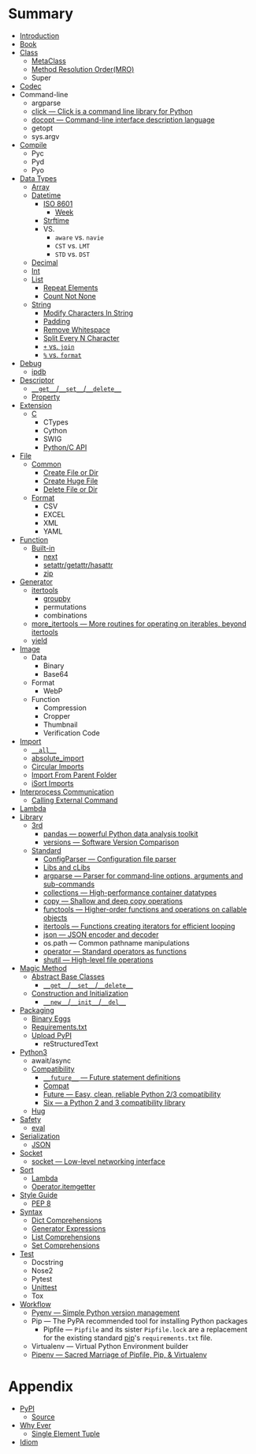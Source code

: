 # Summary

* [Introduction](README.md)
* [Book](Book/README.md)
* [Class](Class/README.md)
  * [MetaClass](Class/meta-class.md)
  * [Method Resolution Order(MRO)](Class/method_resolution_order.md)
  * Super
* [Codec](Codec/README.md)
* Command-line
  * argparse
  * [click — Click is a command line library for Python](http://click.pocoo.org/)
  * [docopt — Command-line interface description language](http://docopt.org/)
  * getopt
  * sys.argv
* [Compile](Compile/README.md)
  * Pyc
  * Pyd
  * Pyo
* [Data Types](DataTypes/README.md)
  * [Array](DataTypes/Array/README.md)
  * [Datetime](DataTypes/Datetime/README.md)
    * [ISO 8601](DataTypes/Datetime/ISO8601/README.md)
      * [Week](DataTypes/Datetime/ISO8601/Week.md)
    * [Strftime](DataTypes/Datetime/Strftime.md)
    * VS.
      * ``aware`` vs. ``navie``
      * ``CST`` vs. ``LMT``
      * ``STD`` vs. ``DST``
  * [Decimal](DataTypes/Decimal/README.md)
  * [Int](DataTypes/Int/README.md)
  * [List](DataTypes/List/README.md)
    * [Repeat Elements](DataTypes/List/repeat-elements.md)
    * [Count Not None](DataTypes/List/count-not-none.md)
  * [String](DataTypes/String/README.md)
    * [Modify Characters In String](DataTypes/String/modify-characters-in-string.md)
    * [Padding](DataTypes/String/padding.md)
    * [Remove Whitespace](DataTypes/String/remove-white-space.md)
    * [Split Every N Character](DataTypes/String/split-every-n-character.md)
    * [``+`` vs. ``join``](DataTypes/String/plus-vs-join.md)
    * [``%`` vs. ``format``](DataTypes/String/percent-sign-vs-format.md)
* [Debug](Debug/README.md)
  * [ipdb](Debug/ipdb.md)
* [Descriptor](Descriptor/README.md)
  * [``__get__``/``__set__``/``__delete__``](Descriptor/__get__-__set__-__delete__.md)
  * [Property](Descriptor/Property.md)
* [Extension](Extension/README.md)
  * [C](Extension/C/README.md)
    * CTypes
    * Cython
    * SWIG
    * [Python/C API](Extension/C/python-c-api.md)
* [File](File/README.md)
  * [Common](File/Common/README.md)
    * [Create File or Dir](File/Common/create-file-or-dir.md)
    * [Create Huge File](File/Common/create-huge-file.md)
    * [Delete File or Dir](File/Common/delete-file-or-dir.md)
  * [Format](File/Common/README.md)
    * CSV
    * EXCEL
    * XML
    * YAML
* [Function](Function/README.md)
  * [Built-in](Function/Built-in/README.md)
    * [next](Function/Built-in/next.md)
    * [setattr/getattr/hasattr](Function/Built-in/setattr-getattr-hasattr.md)
    * [zip](Function/Built-in/zip.md)
* [Generator](Generator/README.md)
  * [itertools](Generator/itertools/README.md)
    * [groupby](Generator/itertools/groupby.md)
    * permutations
    * combinations
  * [more_itertools — More routines for operating on iterables, beyond itertools](Generator/more_itertools.md)
  * [yield](Generator/yield.md)
* [Image](Image/README.md)
  * Data
    * Binary
    * Base64
  * Format
    * WebP
  * Function
    * Compression
    * Cropper
    * Thumbnail
    * Verification Code
* [Import](Import/README.md)
  * [``__all__``](Import/all.md)
  * [absolute_import](Import/absolute_import.md)
  * [Circular Imports](Import/circular-imports.md)
  * [Import From Parent Folder](Import/import-from-parent-folder.md)
  * [iSort Imports](Import/iSort-imports.md)
* [Interprocess Communication](InterprocessCommunication/README.md)
  * [Calling External Command](InterprocessCommunication/calling-external-command.md)
* [Lambda](Lambda/README.md)
* [Library](Library/README.md)
  * [3rd](Library/3rd/README.md)
    * [pandas — powerful Python data analysis toolkit](Library/3rd/pandas.md)
    * [versions — Software Version Comparison](Library/3rd/versions.md)
  * [Standard](Library/Standard/README.md)
    * [ConfigParser — Configuration file parser](Library/Standard/ConfigParser.md)
    * [Libs and cLibs](Library/Standard/libs-and-clibs.md)
    * [argparse — Parser for command-line options, arguments and sub-commands](Library/Standard/argparse.md)
    * [collections — High-performance container datatypes](Library/Standard/collections.md)
    * [copy — Shallow and deep copy operations](Library/Standard/copy.md)
    * [functools — Higher-order functions and operations on callable objects](Library/Standard/functools.md)
    * [itertools — Functions creating iterators for efficient looping](Library/Standard/itertools.md)
    * [json — JSON encoder and decoder](Library/Standard/json.md)
    * os.path — Common pathname manipulations
    * [operator — Standard operators as functions](Library/Standard/operator.md)
    * [shutil — High-level file operations](Library/Standard/shutil.md)
* [Magic Method](MagicMethod/README.md)
  * [Abstract Base Classes](MagicMethod/AbstractBaseClasses/README.md)
    * [``__get__``/``__set__``/``__delete__``](MagicMethod/AbstractBaseClasses/__get__-__set__-__delete__.md)
  * [Construction and Initialization](MagicMethod/ConstructionandInitialization/README.md)
    * [``__new__``/``__init__``/``__del__``](MagicMethod/ConstructionandInitialization/__new__-__init__-__del__.md)
* [Packaging](Packaging/README.md)
  * [Binary Eggs](Packaging/binary-eggs.md)
  * [Requirements.txt](Packaging/requirements.txt.md)
  * [Upload PyPI](Packaging/upload-pypi.md)
    * reStructuredText
* [Python3](Python3/README.md)
  * await/async
  * [Compatibility](Python3/Compatibility/README.md)
    * [``__future__`` — Future statement definitions](Python3/Compatibility/__future__.md)
    * [Compat](Python3/Compatibility/Compat.md)
    * [Future — Easy, clean, reliable Python 2/3 compatibility](Python3/Compatibility/Future.md)
    * [Six — a Python 2 and 3 compatibility library](Python3/Compatibility/Six.md)
  * [Hug](Python3/Hug.md)
* [Safety](Safety/README.md)
  * [eval](Safety/eval.md)
* [Serialization](Serialization/README.md)
  * [JSON](Serialization/JSON.md)
* [Socket](Socket/README.md)
  * [socket — Low-level networking interface](Socket/Socket.md)
* [Sort](Sort/README.md)
  * [Lambda](Sort/Lambda.md)
  * [Operator.itemgetter](Sort/Operator.itemgetter.md)
* [Style Guide](StyleGuide/README.md)
  * [PEP 8](StyleGuide/PEP8.md)
* [Syntax](Syntax/README.md)
  * [Dict Comprehensions](Syntax/dict-comprehensions.md)
  * [Generator Expressions](Syntax/generator-expressions.md)
  * [List Comprehensions](Syntax/list-comprehensions.md)
  * [Set Comprehensions](Syntax/set-comprehensions.md)
* [Test](Test/README.md)
  * Docstring
  * Nose2
  * Pytest
  * [Unittest](Test/unittest.md)
  * Tox
* [Workflow](Workflow/README.md)
  * [Pyenv — Simple Python version management](Workflow/Pyenv.md)
  * Pip — The PyPA recommended tool for installing Python packages
    * Pipfile — `Pipfile` and its sister `Pipfile.lock` are a replacement for the existing standard [pip](https://pip.pypa.io/en/stable/)'s `requirements.txt` file.
  * Virtualenv — Virtual Python Environment builder
  * [Pipenv — Sacred Marriage of Pipfile, Pip, & Virtualenv](Workflow/Pipenv.md)

# Appendix

* [PyPI](PyPI/README.md)
  * [Source](PyPI/source.md)
* [Why Ever](WhyEver/README.md)
  * [Single Element Tuple](WhyEver/single-element-tuple.md)
* [Idiom](Idiom/README.md)